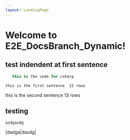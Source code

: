 ```yaml
---
layout: LandingPage
---
```


# Welcome to E2E_DocsBranch_Dynamic!

## test indendent at first sentence

```csharp
   this is the code for csharp
```
    this is the first sentence  12 rows
this is the second sentence   13 rows
    
## testing
    asdgasdg
|dadga|dasdg|

